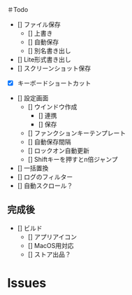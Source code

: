 ＃Todo
- [] ファイル保存
    - [] 上書き
    - [] 自動保存
    - [] 別名書き出し
- [] Lite形式書き出し
- [] スクリーンショット保存
- [x] キーボードショートカット
- [] 設定画面
    - [] ウインドウ作成
        - [] 連携
        - [] 保存
    - [] ファンクションキーテンプレート
    - [] 自動保存間隔
    - [] ロックオン自動更新
    - [] Shiftキーを押すとn倍ジャンプ
- [] 一括置換
- [] ログのフィルター
- [] 自動スクロール？

## 完成後
- [] ビルド
    - [] アプリアイコン
    - [] MacOS用対応
    - [] ストア出品？

# Issues
